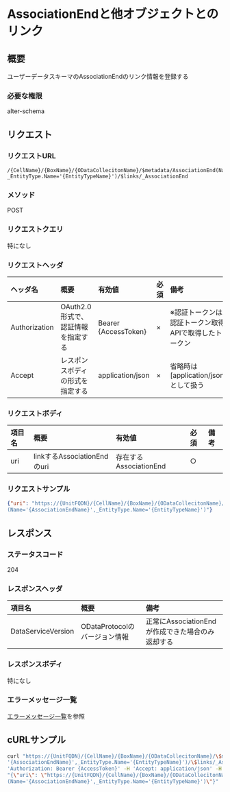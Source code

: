 # AssociationEndと他オブジェクトとのリンク
## 概要
ユーザーデータスキーマのAssociationEndのリンク情報を登録する  

### 必要な権限
alter-schema


## リクエスト
### リクエストURL
```
/{CellName}/{BoxName}/{ODataCollecitonName}/$metadata/AssociationEnd(Name='{AssociationEndName}',
_EntityType.Name='{EntityTypeName}')/$links/_AssociationEnd
```
### メソッド
POST

### リクエストクエリ
特になし

### リクエストヘッダ

|ヘッダ名|概要|有効値|必須|備考|
|:--|:--|:--|:--|:--|
|Authorization|OAuth2.0形式で、認証情報を指定する|Bearer {AccessToken}|×|※認証トークンは認証トークン取得APIで取得したトークン|
|Accept|レスポンスボディの形式を指定する|application/json|×|省略時は[application/json]として扱う|

### リクエストボディ

|項目名|概要|有効値|必須|備考|
|:--|:--|:--|:--|:--|
|uri|linkするAssociationEndのuri|存在するAssociationEnd|○||
### リクエストサンプル
```JSON
{"uri": "https://{UnitFQDN}/{CellName}/{BoxName}/{ODataCollecitonName}/$metadata/AssociationEnd
(Name='{AssociationEndName}',_EntityType.Name='{EntityTypeName}')"}
```

## レスポンス
### ステータスコード
204
### レスポンスヘッダ
|項目名|概要|備考|
|:--|:--|:--|
|DataServiceVersion|ODataProtocolのバージョン情報|正常にAssociationEndが作成できた場合のみ返却する|
### レスポンスボディ
特になし

### エラーメッセージ一覧
[エラーメッセージ一覧](004_Error_Messages.md)を参照


## cURLサンプル
```sh
curl "https://{UnitFQDN}/{CellName}/{BoxName}/{ODataCollecitonName}/\$metadata/AssociationEnd(Name=\
'{AssociationEndName}',_EntityType.Name='{EntityTypeName}')/\$links/_AssociationEnd" -X POST -i -H \
'Authorization: Bearer {AccessToken}' -H 'Accept: application/json' -H 'Accept:application/json' -d \
"{\"uri\": \"https://{UnitFQDN}/{CellName}/{BoxName}/{ODataCollecitonName}/\$metadata/AssociationEnd\
(Name='{AssociationEndName}',_EntityType.Name='{EntityTypeName}')\"}"
```

